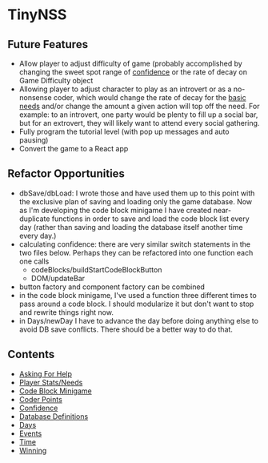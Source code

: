 # TinyNSS

## Future Features

* Allow player to adjust difficulty of game (probably accomplished by changing the sweet spot range of [confidence](./Confidence.md) or the rate of decay on Game Difficulty object
* Allowing player to adjust character to play as an introvert or as a no-nonsense coder, which would change the rate of decay for the [basic needs](./BasicNeeds.md) and/or change the amount a given action will top off the need. For example: to an introvert, one party would be plenty to fill up a social bar, but for an extrovert, they will likely want to attend every social gathering.
* Fully program the tutorial level (with pop up messages and auto pausing)
* Convert the game to a React app

## Refactor Opportunities

* dbSave/dbLoad: I wrote those and have used them up to this point with the exclusive plan of saving and loading only the game database. Now as I'm developing the code block minigame I have created near-duplicate functions in order to save and load the code block list every day (rather than saving and loading the database itself another time every day.)
* calculating confidence: there are very similar switch statements in the two files below. Perhaps they can be refactored into one function each one calls
  * codeBlocks/buildStartCodeBlockButton
  * DOM/updateBar
* button factory and component factory can be combined
* in the code block minigame, I've used a function three different times to pass around a code block. I should modularize it but don't want to stop and rewrite things right now.
* in Days/newDay I have to advance the day before doing anything else to avoid DB save conflicts. There should be a better way to do that.

## Contents

* [Asking For Help](./AskingForHelp.md)
* [Player Stats/Needs](./BasicNeeds.md)
* [Code Block Minigame](./CodeBlockMinigame.md)
* [Coder Points](./CoderPoints.md)
* [Confidence](./Confidence.md)
* [Database Definitions](./DatabaseDefinitions.md)
* [Days](./Days.md)
* [Events](./Events.md)
* [Time](./Time.md)
* [Winning](./Winning.md)